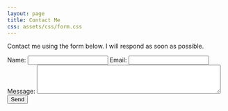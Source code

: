 ```yaml
---
layout: page
title: Contact Me
css: assets/css/form.css
---
```


Contact me using the form below. I will respond as soon as possible.

<form action="https://formsubmit.co/34dc05b945e3a757907888376b6e1e35" method="POST">
     <input type="hidden" name="_next" value="https://jbeidler.github.io/thank-you/">
     <input type="hidden" name="_subject" value="New submission!">
     <label class="name">Name:</label> <input type="text" name="name" required>
     <label class="email">Email:</label> <input type="email" name="email" required>
     <label class="message">Message:</label> <textarea name="message" rows="4" cols="50" required></textarea>
     <button type="submit">Send</button>
</form>
